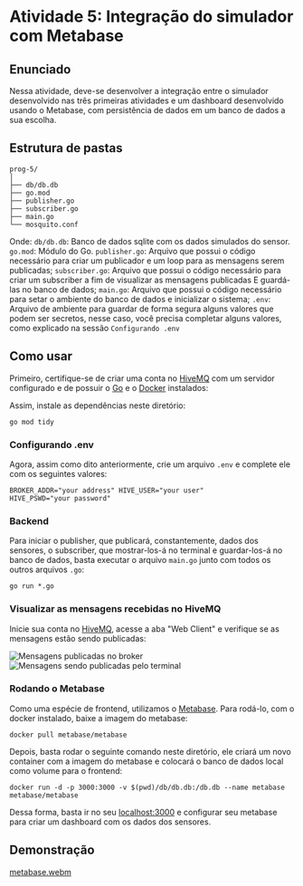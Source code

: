 # Atividade 5: Integração do simulador com Metabase

## Enunciado

Nessa atividade, deve-se desenvolver a integração entre o simulador desenvolvido nas três primeiras atividades e um dashboard desenvolvido usando o Metabase, com persistência de dados em um banco de dados a sua escolha.

## Estrutura de pastas
<pre><code>prog-5/
│
├── db/db.db
├── go.mod
├── publisher.go
├── subscriber.go
├── main.go
└── mosquito.conf</code></pre>

Onde:
```db/db.db```: Banco de dados sqlite com os dados simulados do sensor.
```go.mod```: Módulo do Go.
```publisher.go```: Arquivo que possui o código necessário para criar um publicador e um loop para as mensagens serem publicadas;
```subscriber.go```: Arquivo que possui o código necessário para criar um subscriber a fim de visualizar as mensagens publicadas E guardá-las no banco de dados;
```main.go```: Arquivo que possui o código necessário para setar o ambiente do banco de dados e inicializar o sistema;
```.env```: Arquivo de ambiente para guardar de forma segura alguns valores que podem ser secretos, nesse caso, você precisa completar alguns valores, como explicado na sessão ```Configurando .env```

## Como usar

Primeiro, certifique-se de criar uma conta no [HiveMQ](https://www.hivemq.com) com um servidor configurado e de possuir o [Go](https://go.dev/dl/) e o [Docker](https://www.docker.com) instalados:

Assim, instale as dependências neste diretório:
<pre><code>go mod tidy</code></pre>

### Configurando .env

Agora, assim como dito anteriormente, crie um arquivo ```.env``` e complete ele com os seguintes valores:
<code><pre>BROKER_ADDR="your address"
HIVE_USER="your user"
HIVE_PSWD="your password"</pre></code>


### Backend
Para iniciar o publisher, que publicará, constantemente, dados dos sensores, o subscriber, que mostrar-los-á no terminal e guardar-los-á no banco de dados, basta executar o arquivo ```main.go``` junto com todos os outros arquivos ```.go```:
<pre><code>go run *.go</code></pre>

### Visualizar as mensagens recebidas no HiveMQ
Inicie sua conta no [HiveMQ](https://www.hivemq.com), acesse a aba "Web Client" e verifique se as mensagens estão sendo publicadas:

![Mensagens publicadas no broker](images/broker.png)
![Mensagens sendo publicadas pelo terminal](images/publishing.png)

### Rodando o Metabase
Como uma espécie de frontend, utilizamos o [Metabase](https://www.metabase.com/). Para rodá-lo, com o docker instalado, baixe a imagem do metabase:

<pre><code>docker pull metabase/metabase</code></pre>

Depois, basta rodar o seguinte comando neste diretório, ele criará um novo container com a imagem do metabase e colocará o banco de dados local como volume para o frontend:

<pre><code>docker run -d -p 3000:3000 -v $(pwd)/db/db.db:/db.db --name metabase metabase/metabase</code></pre>

Dessa forma, basta ir no seu [localhost:3000](http://localhost:3000) e configurar seu metabase para criar um dashboard com os dados dos sensores.

## Demonstração
[metabase.webm](https://github.com/Lukovsk/Inteli-Modulo-9/assets/99260684/fd04b2af-36b2-4b7b-8bb7-c18b92d6b15f)
